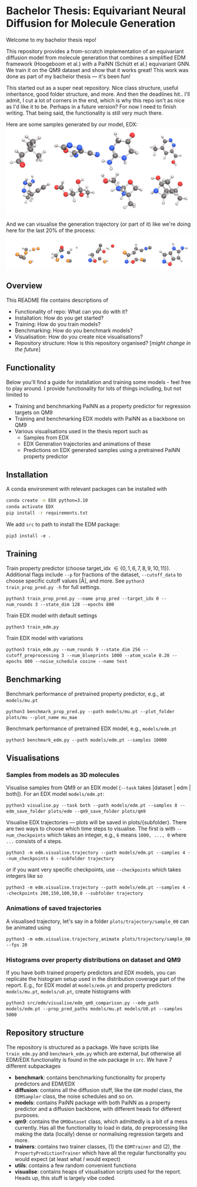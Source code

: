 # Bachelor Thesis: Equivariant Neural Diffusion for Molecule Generation
Welcome to my bachelor thesis repo!

This repository provides a from-scratch implementation of an equivariant diffusion model from molecule generation that combines a simplified EDM framework (Hoogeboom et al.) with a PaiNN (Schütt et al.) equivariant GNN. We train it on the QM9 dataset and show that it works great! This work was done as part of my bachelor thesis — it's been fun!

This started out as a super neat repository. Nice class structure, useful inheritance, good folder structure, and more. And then the deadlines hit.. I'll admit, I cut a lot of corners in the end, which is why this repo isn't as nice as I'd like it to be. Perhaps in a future version? For now I need to finish writing. That being said, the functionality is still very much there. 

Here are some samples generated by our model, EDX:
![alt text](edx_molecules.png)

And we can visualise the generation trajectory (or part of it) like we're doing here for the last 20% of the process:
![alt text](edx_trajectory.png)
## Overview
This README file contains descriptions of
- Functionality of repo: What can you do with it?
- Installation: How do you get started?
- Training: How do you train models?
- Benchmarking: How do you benchmark models?
- Visualisation: How do you create nice visualisations?
- Repository structure: How is this repository organised? [*might change in the future*]


## Functionality
Below you'll find a guide for installation and training some models - feel free to play around. I provide functionality for lots of things including, but not limited to
- Training and benchmarking PaiNN as a property predictor for regression targets on QM9
- Training and benchmarking EDX models with PaiNN as a backbone on QM9
- Various visualisations used in the thesis report such as 
    - Samples from EDX
    - EDX Generation trajectories and animations of these
    - Predictions on EDX generated samples using a pretrained PaiNN property predictor

## Installation
A conda environment with relevant packages can be installed with
```bash
conda create -n EDX python=3.10
conda activate EDX
pip install -r requirements.txt
```

We add `src` to path to install the EDM package:
```
pip3 install -e .
```

## Training
Train property predictor (choose target_idx $\in \{0, 1, 6, 7, 8, 9, 10, 11\}$). Additional flags include `--p` for fractions of the dataset, `--cutoff_data` to choose specific cutoff values [Å], and more. See `python3 train_prop_pred.py -h` for full settings. 
```
python3 train_prop_pred.py --name prop_pred --target_idx 0 --num_rounds 3 --state_dim 128 --epochs 800 
```

Train EDX model with default settings
```
python3 train_edm.py
```

Train EDX model with variations
```
python3 train_edm.py --num_rounds 9 --state_dim 256 --cutoff_preprocessing 3 --num_blueprints 1000 --atom_scale 0.20 --epochs 800 --noise_schedule cosine --name test
```

## Benchmarking
Benchmark performance of pretrained property predictor, e.g., at `models/mu.pt`
```
python3 benchmark_prop_pred.py --path models/mu.pt --plot_folder plots/mu --plot_name mu_mae
```

Benchmark performance of pretrained EDX model, e.g., `models/edm.pt`
```
python3 benchmark_edm.py --path models/edm.pt --samples 10000
```

## Visualisations
### Samples from models as 3D molecules
Visualise samples from QM9 or an EDX model (`--task` takes [dataset | edm | both]). For an EDX model `models/edm.pt`:
```
python3 visualise.py --task both --path models/edm.pt --samples 8 --edm_save_folder plots/edm --qm9_save_folder plots/qm9
```

Visualise EDX trajectories — plots will be saved in plots/{subfolder}. There are two ways to choose which time steps to visualise. The first is with `--num_checkpoints` which takes an integer, e.g., `6` means `1000, ..., 0` where `...` consists of `4` steps. 
```
python3 -m edm.visualise.trajectory --path models/edm.pt --samples 4 --num_checkpoints 6 --subfolder trajectory
```
or if you want very specific checkpoints, use `--checkpoints` which takes integers like so
```
python3 -m edm.visualise.trajectory --path models/edm.pt --samples 4 --checkpoints 200,150,100,50,0 --subfolder trajectory
```
### Animations of saved trajectories
A visualised trajectory, let's say in a folder `plots/trajectory/sample_00` can be animated using
```
python3 -m edm.visualise.trajectory_animate plots/trajectory/sample_00 --fps 20
```

### Histograms over property distributions on dataset and QM9
If you have both trained property predictors and EDX models, you can replicate the histogram setup used in the distribution coverage part of the report. E.g., for EDX model at `models/edm.pt` and property predictors `models/mu.pt`, `models/u0.pt`, create histograms with
```
python3 src/edm/visualise/edm_qm9_comparison.py --edm_path models/edm.pt --prop_pred_paths models/mu.pt models/U0.pt --samples 5000
```

## Repository structure
The repository is structured as a package. We have scripts like `train_edm.py` and `benchmark_edm.py` which are external, but otherwise all EDM/EDX functionality is found in the `edm` package in `src`. We have 7 different subpackages
- **benchmark**: contains benchmarking functionality for property predictors and EDM/EDX
- **diffusion**: contains all the diffusion stuff, like the `EDM` model class, the `EDMSampler` class, the noise schedules and so on.
- **models**: contains PaiNN package with both PaiNN as a property predictor and a diffusion backbone, with different heads for different purposes.
- **qm9**: contains the `QM9Dataset` class, which admittedly is a bit of a mess currently. Has all the functionality to load in data, do preprocessing like making the data (locally) dense or normalising regression targets and more.
- **trainers**: contains two trainer classes, (1) the `EDMTrainer` and (2), the `PropertyPredictionTrainer` which have all the regular functionality you would expect (at least what *I* would expect)
- **utils**: contains a few random convenient functions
- **visualise**: contains heaps of visualisation scripts used for the report. Heads up, this stuff is largely vibe coded. 